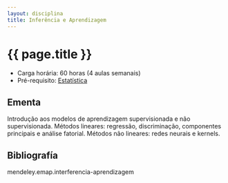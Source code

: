 ```yaml
---
layout: disciplina
title: Inferência e Aprendizagem 
---
```


# {{ page.title }}

- Carga horária: 60 horas (4 aulas semanais)
- Pré-requisito: [Estatística](estatistica.html)

## Ementa

Introdução aos modelos de aprendizagem supervisionada e não
supervisionada.  Métodos lineares: regressão, discriminação,
componentes principais e análise fatorial.  Métodos não lineares:
redes neurais e kernels.

## Bibliografía

mendeley.emap.interferencia-aprendizagem
